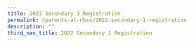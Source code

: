 ```yaml
---
title: 2022 Secondary 1 Registration
permalink: /parents-at-nbss/2022-secondary-1-registration
description: ""
third_nav_title: 2022 Secondary 1 Registration
---
```

